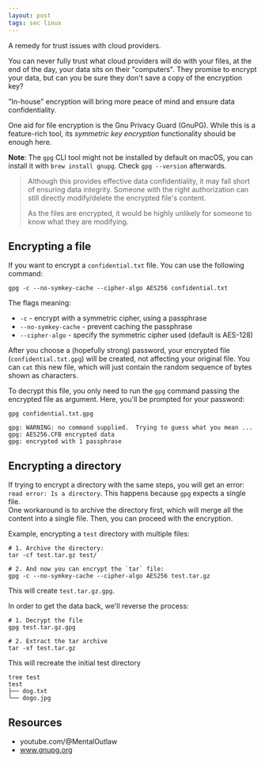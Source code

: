 ```yaml
---
layout: post
tags: sec linux
---
```


A remedy for trust issues with cloud providers. 

You can never fully trust what cloud providers will do with your files, at the end of the day, your data sits on their "computers". They promise to encrypt your data, but can you be sure they don't save a copy of the encryption key?

"In-house" encryption will bring more peace of mind and ensure data confidentiality.

One aid for file encryption is the Gnu Privacy Guard (GnuPG). While this is a feature-rich tool, its *symmetric key encryption* functionality should be enough here.

**Note**: The `gpg` CLI tool might not be installed by default on macOS, you can install it with `brew install gnupg`. Check `gpg --version` afterwards.

> Although this provides effective data confidentiality, it may fall short of ensuring data integrity. Someone with the right authorization can still directly modify/delete the encrypted file's content.
>
> As the files are encrypted, it would be highly unlikely for someone to know what they are modifying.

## Encrypting a file

If you want to encrypt a `confidential.txt` file. You can use the following command:

```shell
gpg -c --no-symkey-cache --cipher-algo AES256 confidential.txt
```

The flags meaning:
- `-c` - encrypt with a symmetric cipher, using a passphrase
- `--no-symkey-cache` - prevent caching the passphrase
- `--cipher-algo` - specify the symmetric cipher used (default is AES-128)

After you choose a (hopefully strong) password, your encrypted file (`confidential.txt.gpg`) will be created, not affecting your original file. You can `cat` this new file, which will just contain the random sequence of bytes shown as characters.

To decrypt this file, you only need to run the `gpg` command passing the encrypted file as argument. Here, you'll be prompted for your password:

```shell
gpg confidential.txt.gpg

gpg: WARNING: no command supplied.  Trying to guess what you mean ...
gpg: AES256.CFB encrypted data
gpg: encrypted with 1 passphrase
```

## Encrypting a directory
If trying to encrypt a directory with the same steps, you will get an error: `read error: Is a directory`. This happens because `gpg` expects a single file.   
One workaround is to archive the directory first, which will merge all the content into a single file. Then, you can proceed with the encryption.

Example, encrypting a `test` directory with multiple files:

```shell
# 1. Archive the directory:
tar -cf test.tar.gz test/

# 2. And now you can encrypt the `tar` file:
gpg -c --no-symkey-cache --cipher-algo AES256 test.tar.gz
```
This will create `test.tar.gz.gpg`.

In order to get the data back, we'll reverse the process:

```shell
# 1. Decrypt the file
gpg test.tar.gz.gpg

# 2. Extract the tar archive
tar -xf test.tar.gz
```


This will recreate the initial test directory
```shell
tree test
test   
├── dog.txt   
└── dogo.jpg   
```


## Resources
- youtube.com/@MentalOutlaw
- www.gnupg.org
